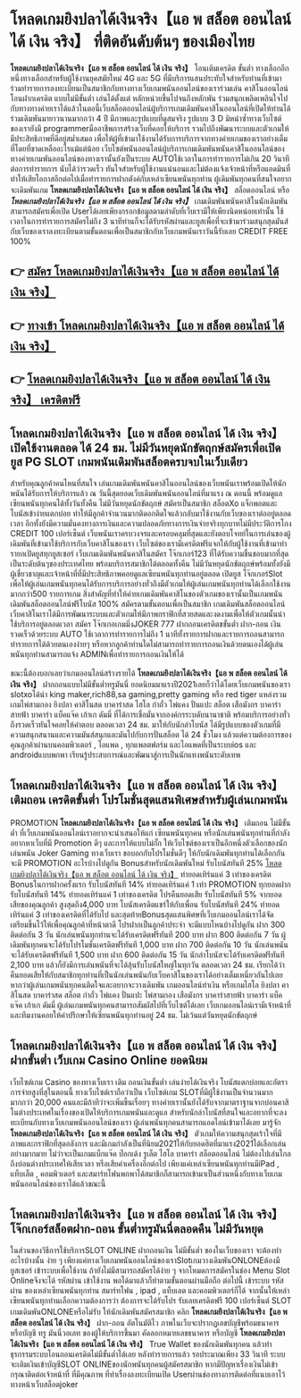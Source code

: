 # โหลดเกมยิงปลาได้เงินจริง【แอ พ สล็อต ออนไลน์ ได้ เงิน จริง】  ที่ติดอันดับต้นๆ ของเมืองไทย

**โหลดเกมยิงปลาได้เงินจริง【แอ พ สล็อต ออนไลน์ ได้ เงิน จริง】** โอนเติมเครดิต ขั้นต่ำ  ทางเลือกอีกหนึ่งทางเลือกสำหรับผู้ใช้งานยุคสมัยใหม่ 4G และ 5G ที่มีบริการแสนประทับใจสำหรับท่านที่เข้ามาร่วมทำรายการลงทะเบียนเป็นสมาชิกกับทางทางเว็บเกมพนันออนไลน์ของเราร่วมเล่น คาสิโนออนไลน์ โอนฝากเครดิต แบบไม่มีขั้นต่ำ เล่นได้ตั้งแต่ หลักหน่วยขึ้นไปจนถึงหลักพัน ร่วมสนุกเพลิดเพลินใจไปกับทางทางค่ายเราได้แล้วในตอนี้เว็บสล็อตออนไลน์ผู้บริการเกมเดิมพันคาสิโนออนไลน์ที่เปิดให้ท่านได้ร่วมเดิมพันมายาวนานมากกว่า 4 ปี มีภาพและรูปแบบที่ดูสมจริง รูปแบบ 3 D
มิหนำซ้ำทางเว็บไซต์ของเรายังมี programmerมืออาชีพการสร้างเว็บที่คอยให้บริการ  รวมไปถึงพัฒนาระบบและตัวเกมให้มีประสิทธิภาพที่ดีอยู่สม่ำเสมอ เพื่อให้ผู้ที่เข้ามาใช้งานได้รับการบริการจากทางค่ายเกมของเราอย่างเต็มที่โดยที่ขาดเหลืออะไรแม้แต่น้อย เว็บไซต์พนันออนไลน์ผู้บริการเกมเดิมพันพนันคาสิโนออนไลน์ของทางค่ายเกมพันออนไลน์ของทางเรานั้นยังเป็นระบบ AUTOใช้เวลาในการทำรายการไม่เกิน 20 วินาที ต่อการทำรายการ นับได้ว่ารวดเร็ว ทันใจสำหรับผู้ใช้งานแน่นอนและไม่ต้องแจ้งเจ้าหน้าที่หรือแอดมินที่ทำให้เสียโอกาสอีกต่อไปเมื่อทำรายการฝากตังค์กับเหล่าเซียนพนันทุกท่าน
ผู้เดิมพันทุกคนที่สนใจอยากจะเดิมพันเกม **โหลดเกมยิงปลาได้เงินจริง【แอ พ สล็อต ออนไลน์ ได้ เงิน จริง】** สล็อตออนไลน์ หรือ ***โหลดเกมยิงปลาได้เงินจริง【แอ พ สล็อต ออนไลน์ ได้ เงิน จริง】*** เกมเดิมพันพนันคาสิโนนักเดิมพันสามารถสมัครเพื่อเปิด Userได้เลยเพียงกรอกข้อมูลตามลำดับที่เว็บเรามีให้เพียงนิดหน่อยเท่านั้น ใช้เวลาในการทำรายการสมัครไม่ถึง 3 นาทีท่านก็จะได้รับรหัสผ่านและยูสเพื่อที่จะเข้ามาร่วมสนุกสุดมันส์กับเว็บของเราลงทะเบียนตามขั้นตอนเพื่อเป็นสมาชิกกับเว็บเกมพนันเราวันนี้รับเลย CREDIT FREE 100%

## 👉 [สมัคร โหลดเกมยิงปลาได้เงินจริง【แอ พ สล็อต ออนไลน์ ได้ เงิน จริง】](https://archa888.com/)
## 👉 [ทางเข้า โหลดเกมยิงปลาได้เงินจริง【แอ พ สล็อต ออนไลน์ ได้ เงิน จริง】](https://archa888.com/)
## 👉 [โหลดเกมยิงปลาได้เงินจริง【แอ พ สล็อต ออนไลน์ ได้ เงิน จริง】 เครดิตฟรี](https://archa888.com/)

## โหลดเกมยิงปลาได้เงินจริง【แอ พ สล็อต ออนไลน์ ได้ เงิน จริง】 เปิดใช้งานตลอด ได้ 24 ชม. ไม่มีวันหยุดนักขัตฤกษ์สมัครเพื่อเปิดยูส  PG SLOT เกมพนันเดิมพันสล็อตครบจบในเว็บเดียว

สำหรับคุณลูกค้าคนไหนที่สนใจ เล่นเกมเดิมพันพนันคาสิโนออนไลน์ของเว็บพนันเราพร้อมเปิดให้นักพนันได้รับการให้บริการแล้ว ณ วันนี้สุดยอดเว็บเดิมพันพนันออนไลน์ที่มาแรง ณ ตอนนี้ พร้อมดูแลเซียนพนันทุกคนได้ทั้งวันทั้งคืน ไม่มีวันหยุดนักขัตฤกษ์ สมัครเป็นสมาชิก สล็อตXo แจ็กพอตและโบนัสเข้าง่ายแตกบ่อย ทำให้มีลูกค้าจำนวนมากติดอกติดใจแล้วกลับมาใช้งานกับเว็บของเราต่ออยู่ตลอดเวลา อีกทั้งยังมีความมั่นคงทางการเงินและความปลอดภัยทางการเงินจ่ายจริงทุกบาทไม่มีประวัติการโกง CREDIT 100 เปอร์เซ็นต์ เว็บพนันเราครบวงจรและครอบคลุมที่สุดและยังตอบโจทย์ในการเล่นของผู้เดิมพันที่เข้ามาใช้บริการกับเว็บคาสิโนของเรา
เว็บไซต์ของเรามีเครดิตฟรีแจกให้กับผู้ใช้งานที่เข้ามาทำรายกเปิดยูสทุกยูสเซอร์ เว็บเกมเดิมพันพนันคาสิโนสมัคร โจ๊กเกอร์123 ที่ได้รับความชื่นชอบมากที่สุดเป็นระดับต้นๆของประเทศไทย พร้อมบริการสมาชิกได้ตลอดทั้งคืน ไม่มีวันหยุดนักขัตฤกษ์พร้อมทั้งยังมีผู้เชี่ยวชาญและเจ้าหน้าที่ที่มีประสิทธิภาพคอยดูแลเซียนพนันทุกท่านอยู่ตลอด เปิดยูส โจ๊กเกอร์Slot เพื่อให้ผู้เล่นเกมพนันทุกคนได้รับการบริการอย่างทั่วถึงมีตัวเกมให้ผู้เล่นเกมพนันทุกท่านได้เลือกใช้งานมากกว่า500 รายการเกม
สิ่งสำคัญที่ทำให้ค่ายเกมเดิมพันคาสิโนของตัวเกมของเรานั้นเป็นเกมพนันเดิมพันสล็อตออนไลน์ฟรีโบนัส 100% สมัครตามขั้นตอนเพื่อเป็นสมาชิก  เกมเดิมพันสล็อตออนไลน์เว็บคาสิโนเราได้มีการพัฒนาระบบและตัวเกมให้มีภาพกราฟิกที่สวยสดและงดงามเพื่อให้ตัวเกมนั้นน่าใช้บริการอยู่ตลอดเวลา สมัคร โจ๊กเกอเกมมิ่งJOKER 777 ฝากถอนเครดิตขขั้นต่ำ ฝาก-ถอน เงินรวดเร็วด้วยระบบ AUTO ใช้เวลาการทำรายการไม่ถึง 1 นาทีทั้งรายการฝากและรายการถอนสามารถทำรายการได้ด้วยตนเองง่ายๆ หรือหากลูกค้าท่านใดไม่สามารถทำรายการถอนเงินด้วยตนเองได้ผู้เล่นพนันทุกท่านสามารถแจ้ง ADMINเพื่อทำรายการถอนเงินให้ได้

ขณะนี้ต้องบอกเลยว่าเกมออนไลน์สร้างรายได้ **โหลดเกมยิงปลาได้เงินจริง【แอ พ สล็อต ออนไลน์ ได้ เงิน จริง】** ฝากถอนแบบไม่มีขั้นต่ำทรูมันนี่ ยอดนิยมมาแรงปี2021เลยก็ว่าได้โดยเว็บเกมพนันของเรา slotxoได้นำ  king maker,rich88,sa gaming,pretty gaming หรือ red tiger แหล่งรวมเกมไพ่สามกอง  ยิงปลา คาสิโนสด บาคาร่าสด ไฮโล กำถั่ว ไพ่แคง ปั่นแปะ สล็อต เสือมังกร บาคาร่าสายฟ้า บาคาร่า แบ็คแจ๊ค เก้าเก ดัมมี่ ที่ได้การเชื่อมั่นจากองค์กรระบดับนานาชาติ พร้อมบริการอย่างทั่วถึงรวดเร็วทันใจคอยให้คำตอบ ตลอดเวลา 24 ชม. มาให้กับนักล่าโบนัส ได้มีรูปแบบของตัวเกมที่มีความสนุกสนานและความมันส์สนุกและมันไปกับการปั่นสล็อต ได้ 24 ชั่วโมง แล้วแต่ความต้องการของคุณลูกค้าผ่านบนคอมพิวเตอร์ , ไอแพด , ทุกแพลตฟอร์ม และไอแพดที่เป็นระบบios และ androidแบบพกพา เรียนรู้ประสบการณ์และพัฒนาสู่การเป็นนักแทงพนันระดับเทพ

## โหลดเกมยิงปลาได้เงินจริง【แอ พ สล็อต ออนไลน์ ได้ เงิน จริง】 เติมถอน เครดิตขั้นต่ำ โปรโมชั่นสุดแสนพิเศษสำหรับผู้เล่นเกมพนัน

 PROMOTION  **โหลดเกมยิงปลาได้เงินจริง【แอ พ สล็อต ออนไลน์ ได้ เงิน จริง】** เติมถอน ไม่มีขั้นต่ำ ที่เว็บเกมพนันออนไลน์เราอยากจะนำเสนอให้แก่  เซียนพนันทุกคน หรือนักเล่นพนันทุกท่านที่กำลังอยากหาเว็บที่มี  Promotion ดีๆ และการให้แบบไม่กั๊ก ให้เว็บไซต์ของเราเป็นอีกหนึ่งตัวเลือกของนักเล่นพนัน Joker Gaming ทางเว็บเรา ขอบอกกับโปรโมชั่นดีๆ ให้กับนักเดิมพันทุกท่านได้เลือกกัน จะมี PROMOTION อะไรบ้างไปดูกัน
Bonusสำหรับนักเดิมพันใหม่ รับโบนัสทันที 25% [โหลดเกมยิงปลาได้เงินจริง【แอ พ สล็อต ออนไลน์ ได้ เงิน จริง】](https://archa888.com/) ทำยอดเทิร์นแค่ 3 เท่าของเครดิต
Bonusในการฝากครั้งแรก รับโบนัสทันที 14% ทำยอดเทิร์นแค่ 1 เท่า
 PROMOTION ทุกยอดฝาก รับโบนัสทันที 14% ทำยอดเทิร์นแค่ 1 เท่าของเครดิต
โปรคืนยอดเสีย รับโบนัสทันที 5% จากยอดเสียของคุณลูกค้า สูงสุดถึง4,000 บาท
โบนัสเครดิตแชร์ให้กับเพื่อน รับโบนัสทันที 24% ทำยอดเทิร์นแค่ 3 เท่าของเครดิตที่ได้รับไป
และสุดท้ายBonusสุดแสนพิศษที่เว็บเกมออนไลน์เราได้จัดเตรียมขึ้นไว้ให้เพื่อคุณลูกค้าที่หน้าตาดี โปรฝากเป็นลูกค้าประจำ จะมีแบบไหนบ้างไปดูกัน
ฝาก 300 ติดต่อกัน 3 วัน นักเล่นพนันทุกท่านจะได้รับเครดิตฟรีทันที 200 บาท
ฝาก 800 ติดต่อกัน 7 วัน ผู้เดิมพันทุกคนจะได้รับโปรโมชั่นเครดิตฟรีทันที 1,000 บาท
ฝาก 700 ติดต่อกัน 10 วัน นักเล่นพนันจะได้รับเครดิตฟรีทันที 1,500 บาท
ฝาก 600 ติดต่อกัน 15 วัน นักล่าโบนัสจะได้รับเครดิตฟรีทันที 2,100 บาท
แล้วก็ยังมีการเล่นพนันที่จะได้ลุ้นรับโบนัสใหญ่ในทุกวัน ตลอดเวลา 24 ชม. เรียกได้ว่าคืนยอดเสียให้กับสมาชิกทุกท่านที่เป็นนักเล่นพนันกับเว็บคาสิโนของเราได้อย่างเต็มเหนี่ยวกันไปเลย หากว่าผู้เล่นเกมพนันทุกคนติดใจและอยากจะวางเดิมพัน เกมออนไลน์ทำเงิน หรือเกมไฮโล ยิงปลา คาสิโนสด บาคาร่าสด สล็อต กำถั่ว ไพ่แคง ปั่นแปะ ไพ่สามกอง เสือมังกร บาคาร่าสายฟ้า บาคาร่า แบ็คแจ๊ค เก้าเก ดัมมี่ ผู้เล่นเกมพนันทุกคนสามารถสัมผัสไปที่เว็บไซต์ได้เลย เว็บเกมออนไลน์เรามีเจ้าหน้าที่และทีมงานคอยให้คำปรึกษาให้เซียนพนันทุกท่านอยู่ 24 ชม. ไม่เว้นแต่วันหยุดนักขัตฤกษ์

## โหลดเกมยิงปลาได้เงินจริง【แอ พ สล็อต ออนไลน์ ได้ เงิน จริง】 ฝากขั้นต่ำ  เว็บเกม  Casino Online ยอดนิยม

เว็บไซต์เกม Casino ของทางเว็บเรา เติม ถอนเงินขั้นต่ำ เล่นง่ายได้เงินจริง โบนัสแตกบ่อยและอัตราการจ่ายสูงที่สุในตอนนี้ ทางเว็บไซต์เราถือว่าเป็น เว็บไซต์เกม SLOTที่มีผู้ใช้งานเป็นจำนวนมากมากกว่า 20,000 คนและมีถ้าทีว่าจะเพิ่มขึ้นเรื่อยๆ ทางค่ายเรานั้นยังได้รับจากมาตราฐานจากบ่อนคาสิโนต่างประเทศในเรื่องของเปิดให้บริการเกมพนันและดูแล สำหรับนักล่าโบนัสที่สนใจและอยากที่จะลงทะเบียนกับทางเว็บเกมพนันออนไลน์ของเรา ผู้เล่นพนันทุกคนสามารถแอดไลน์เข้ามาได้เลย
	มารู้จัก **โหลดเกมยิงปลาได้เงินจริง【แอ พ สล็อต ออนไลน์ ได้ เงิน จริง】** ตัวเกมให้ความสนุกสุดเร้าใจที่มีภาพและกราฟิกที่สุดอลังการ และมีเกมกำลังเป็นที่นิยม2021ให้กับยอดฮิตที่มาแรง2021ได้เลือกเล่นอย่างมากมาย  ไม่ว่าจะเป็นเกมแบ็กแจ๊ค ป๊อกเด้ง รูเล็ต ไฮโล บาคาร่า สล็อตออนไลน์ ไม่ต้องไปเล่นไกลถึงบ่อนต่างประเทศให้เสียเวลา หรือเสียค่าเครื่องอีกต่อไป เพียงแค่เหล่าเซียนพนันทุกท่านมีiPad , แท็บเล็ต , คอมพิวเตอร์ และสมาร์ทโฟนพกพาได้สมาชิกก็สามารถเข้ามาเป็นส่วนหนึ่งกับทางเว็บเกมพนันออนไลน์ของเราได้แล้วขณะนี้

## โหลดเกมยิงปลาได้เงินจริง【แอ พ สล็อต ออนไลน์ ได้ เงิน จริง】 โจ๊กเกอร์สล็อตฝาก-ถอน ขั้นต่ำทรูมันนี่ตลอดคืน ไม่มีวันหยุด

ในส่วนของวิธีการใช้บริการSLOT ONLINE ฝากถอนเงิน ไม่มีขั้นต่ำ ของในเว็บของเรา จะต้องทำอะไรบ้างนั้น ง่าย ๆ เพียงแค่ทางเว็บเกมพนันออนไลน์ของเราSlotเกมวางเดิมพันONLONEต้องมี ยูสเซอร์ เข้าระบบเพื่อใช้งาน ถ้ายังไม่มีสามารถสมัครได้ง่าย ๆ จากโหมดการสมัครในช่อง Menu Slot Onlineจึงจะได้ รหัสผ่าน เข้าใช้งาน พอได้มาแล้วก็ทำตามขั้นตอนผ่านมือถือ ต่อไปนี้
เข้าระบบ รหัสผ่าน  ของเหล่าเซียนพนันทุกท่าน สมาร์ทโฟน , ipad , แท็บเลต และคอมพิวเตอร์ก็ได้
จากนั้นให้เหล่าเซียนพนันทุกท่านเลือกความต้องการว่า ต้องการจะได้รับโปร รับเลยเครดิตฟรี 100 เปอร์เซ็นต์ SLOT เกมเดิมพันONLONEหรือไม่รับ
ให้นักเดิมพันสมัครสมาชิก คลิก **โหลดเกมยิงปลาได้เงินจริง【แอ พ สล็อต ออนไลน์ ได้ เงิน จริง】** ฝาก-ถอน อัตโนมัติไว ภาพในเว็บจะปรากฏเลขบัญชีพร้อมธนาคาร หรือบัญชี ทรู มันนี่วอเลท ของผู้ให้บริการขึ้นมา
คัดลอกหมายเลขธนาคาร หรือบัญชี **โหลดเกมยิงปลาได้เงินจริง【แอ พ สล็อต ออนไลน์ ได้ เงิน จริง】** True Wallet ของนักเดิมพันทุกคน แล้วทำธุรกรรมระบบโอนถอนเครดิตไม่มีขั้นต่ำได้เลย
หลังทำรายการแล้ว รอประมาณเพียง 33 วินาที ระบบจะเติมเงินเข้าบัญชีSLOT ONLINEของนักพนันทุกคนผู้สมัครสมาชิก
หากมีปัญหาเรื่องเงินไม่เข้า กรุณาติดต่อเจ้าหน้าที่ ที่มีคุณภาพ ที่ทำเรื่องลงทะเบียนเปิด Userผ่านช่องทางการติดต่อที่แนบเอาไว้ทางหน้าเว็บสล็อตjoker


